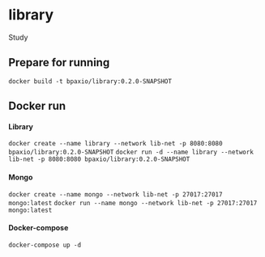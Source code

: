 # library
Study

## Prepare for running
`docker build -t bpaxio/library:0.2.0-SNAPSHOT`

## Docker run

#### Library

`docker create --name library --network lib-net -p 8080:8080 bpaxio/library:0.2.0-SNAPSHOT`
`docker run -d --name library --network lib-net -p 8080:8080 bpaxio/library:0.2.0-SNAPSHOT`

#### Mongo
`docker create --name mongo --network lib-net -p 27017:27017 mongo:latest`
`docker run --name mongo --network lib-net -p 27017:27017 mongo:latest`


#### Docker-compose
`docker-compose up -d`
